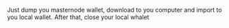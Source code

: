 Just dump you masternode wallet, download to you computer and import to you local wallet.
After that, close your local whalet
